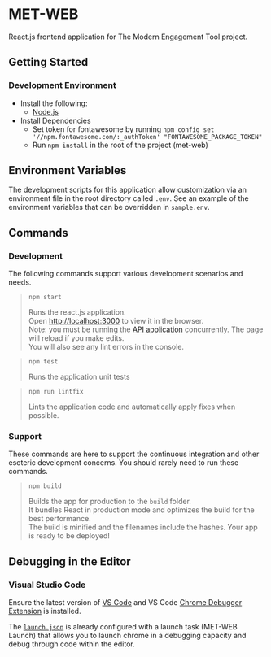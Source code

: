 # MET-WEB

React.js frontend application for The Modern Engagement Tool project.

## Getting Started

### Development Environment
* Install the following:
    - [Node.js](https://nodejs.org/en/)
* Install Dependencies
    - Set token for fontawesome by running `npm config set '//npm.fontawesome.com/:_authToken' "FONTAWESOME_PACKAGE_TOKEN"`
    - Run `npm install` in the root of the project (met-web)

## Environment Variables

The development scripts for this application allow customization via an environment file in the root directory called `.env`. See an example of the environment variables that can be overridden in `sample.env`.

## Commands

### Development

The following commands support various development scenarios and needs.

> `npm start`
>
> Runs the react.js application.  
Open [http://localhost:3000](http://localhost:3000) to view it in the browser.<br/>
Note: you must be running the [API application](met-api) concurrently.
> The page will reload if you make edits.<br/>
> You will also see any lint errors in the console.

> `npm test`
>
> Runs the application unit tests<br>

> `npm run lintfix`
>
> Lints the application code and automatically apply fixes when possible.

### Support

These commands are here to support the continuous integration and other esoteric development concerns.  You should rarely need to run these commands.

> `npm build`
>
> Builds the app for production to the `build` folder.
> <br/> It bundles React in production mode and optimizes the build for the best performance.
> <br/> The build is minified and the filenames include the hashes.
Your app is ready to be deployed!

## Debugging in the Editor

### Visual Studio Code

Ensure the latest version of [VS Code](https://code.visualstudio.com) and VS Code [Chrome Debugger Extension](https://marketplace.visualstudio.com/items?itemName=msjsdiag.debugger-for-chrome) is installed.

The [`launch.json`](.vscode/launch.json) is already configured with a launch task (MET-WEB Launch) that allows you to launch chrome in a debugging capacity and debug through code within the editor. 